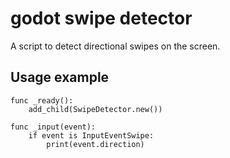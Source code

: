 # godot swipe detector

A script to detect directional swipes on the screen.

## Usage example

```gdscript
func _ready():
    add_child(SwipeDetector.new())

func _input(event):
    if event is InputEventSwipe:
        print(event.direction)
```
